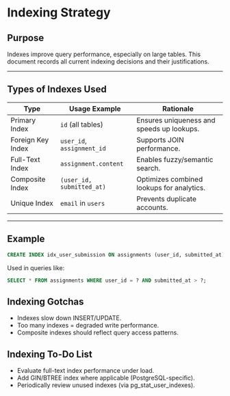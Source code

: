 <!--
START OF: indexes.md
Purpose: Document indexing strategies to support performance and query optimization.
Update Frequency: When indexes are added, changed, or removed.
Location: docs/database/indexes.md
-->

# Indexing Strategy

## Purpose
Indexes improve query performance, especially on large tables. This document records all current indexing decisions and their justifications.

---

## Types of Indexes Used

| Type              | Usage Example              | Rationale                                 |
|-------------------|----------------------------|-------------------------------------------|
| Primary Index     | `id` (all tables)          | Ensures uniqueness and speeds up lookups. |
| Foreign Key Index | `user_id`, `assignment_id` | Supports JOIN performance.                |
| Full-Text Index   | `assignment.content`       | Enables fuzzy/semantic search.            |
| Composite Index   | `(user_id, submitted_at)`  | Optimizes combined lookups for analytics. |
| Unique Index      | `email` in `users`         | Prevents duplicate accounts.              |

---

## Example

```sql
CREATE INDEX idx_user_submission ON assignments (user_id, submitted_at);
```

Used in queries like:

```sql
SELECT * FROM assignments WHERE user_id = ? AND submitted_at > ?;
```

## Indexing Gotchas

- Indexes slow down INSERT/UPDATE.
- Too many indexes = degraded write performance.
- Composite indexes should reflect query access patterns.

## Indexing To-Do List

- Evaluate full-text index performance under load.
- Add GIN/BTREE index where applicable (PostgreSQL-specific).
- Periodically review unused indexes (via pg_stat_user_indexes).

<!-- END OF: indexes.md -->
